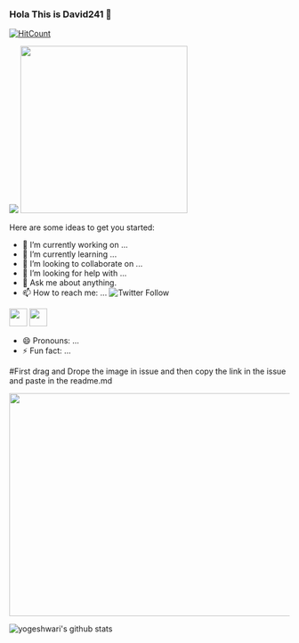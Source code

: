 ### Hola This is David241 👋
[![HitCount](http://hits.dwyl.com/David241-webdeveloper/David241-webdeveloper.svg)](http://hits.dwyl.com/David241-webdeveloper/David241-webdeveloper)

<img src="https://github-readme-stats.vercel.app/api?username=Yogeshwari-harode&&show_icons=true&title_color=ffffff&icon_color=bb2acf&text_color=daf7dc&bg_color=151515">


<img src="https://github.githubassets.com/images/modules/logos_page/Octocat.png" width="300" height="300">

Here are some ideas to get you started:

- 🔭 I’m currently working on ...
- 🌱 I’m currently learning ...
- 👯 I’m looking to collaborate on ...
- 🤔 I’m looking for help with ...
- 💬 Ask me about anything.
- 📫 How to reach me: ...
![Twitter Follow](https://img.shields.io/twitter/follow/Jyoti?color=%231DA1F2&logo=twitter&style=for-the-badge)

<img height="32" width="32" src="https://simpleicons.org/icons/linkedin.svg" />  
<img height="32" width="32" src="https://simpleicons.org/icons/facebook.svg" />

- 😄 Pronouns: ...
- ⚡ Fun fact: ...

#First drag and Drope the image in issue and then copy the link in the issue and paste in the readme.md

<img src="https://user-images.githubusercontent.com/72241958/95671407-7e8b2880-0bb4-11eb-8631-1ca89dd6ba6d.png" width="700" height="400">

![yogeshwari's github stats](https://github-readme-stats.vercel.app/api?username=Yogeshwari-harode&show_icons=true)
